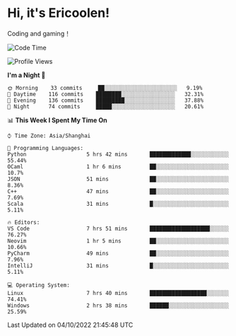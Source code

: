 # Hi, it's Ericoolen!
Coding and gaming！

<!--START_SECTION:waka-->
![Code Time](http://img.shields.io/badge/Code%20Time-416%20hrs%2022%20mins-blue)

![Profile Views](http://img.shields.io/badge/Profile%20Views-0-blue)

**I'm a Night 🦉** 

```text
🌞 Morning    33 commits     ██░░░░░░░░░░░░░░░░░░░░░░░   9.19% 
🌆 Daytime    116 commits    ████████░░░░░░░░░░░░░░░░░   32.31% 
🌃 Evening    136 commits    █████████░░░░░░░░░░░░░░░░   37.88% 
🌙 Night      74 commits     █████░░░░░░░░░░░░░░░░░░░░   20.61%

```


📊 **This Week I Spent My Time On** 

```text
⌚︎ Time Zone: Asia/Shanghai

💬 Programming Languages: 
Python                   5 hrs 42 mins       █████████████░░░░░░░░░░░░   55.44% 
OCaml                    1 hr 6 mins         ██░░░░░░░░░░░░░░░░░░░░░░░   10.7% 
JSON                     51 mins             ██░░░░░░░░░░░░░░░░░░░░░░░   8.36% 
C++                      47 mins             ██░░░░░░░░░░░░░░░░░░░░░░░   7.69% 
Scala                    31 mins             █░░░░░░░░░░░░░░░░░░░░░░░░   5.11%

🔥 Editors: 
VS Code                  7 hrs 51 mins       ███████████████████░░░░░░   76.27% 
Neovim                   1 hr 5 mins         ██░░░░░░░░░░░░░░░░░░░░░░░   10.66% 
PyCharm                  49 mins             ██░░░░░░░░░░░░░░░░░░░░░░░   7.96% 
IntelliJ                 31 mins             █░░░░░░░░░░░░░░░░░░░░░░░░   5.11%

💻 Operating System: 
Linux                    7 hrs 40 mins       ██████████████████░░░░░░░   74.41% 
Windows                  2 hrs 38 mins       ██████░░░░░░░░░░░░░░░░░░░   25.59%

```


 Last Updated on 04/10/2022 21:45:48 UTC
<!--END_SECTION:waka-->

